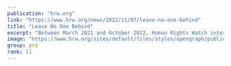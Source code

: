 ```yaml
---
publication: "hrw.org"
link: "https://www.hrw.org/news/2022/11/07/leave-no-one-behind"
title: "Leave No One Behind"
excerpt: "Between March 2021 and October 2022, Human Rights Watch interviewed more than 100 people, including people with disabilities, their families, disability and climate change activists and experts, repre"
image: "https://www.hrw.org/sites/default/files/styles/opengraph/public/media_2022/11/202211drd_asia_bangladesh_Fatema.jpeg?h=c673cd1c&itok=pobKRIYv"
group: pro
rank: 11
---
```

